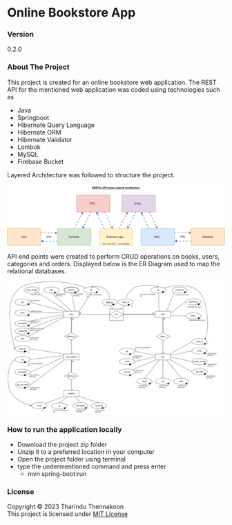 # Online Bookstore App

### Version

0.2.0

### About The Project

This project is created for an online bookstore web application.
The REST API for the mentioned web application was coded using technologies such as

- Java
- Springboot
- Hibernate Query Language
- Hibernate ORM
- Hibernate Validator
- Lombok
- MySQL
- Firebase Bucket
  <br>

Layered Architecture was followed to structure the project.

<img width="800" src="https://github.com/tharindu152/bookstore-backend/blob/master/src/main/resources/img/LayeredArchitechture.drawio.svg">

API end points were created to perform CRUD operations on books, users, categories and orders. Displayed below is the ER Diagram used to map the relational databases.

<img width="800" src="https://github.com/tharindu152/bookstore-backend/blob/master/src/main/resources/img/bookstore_erd.drawio.png">

### How to run the application locally

- Download the project zip folder
- Unzip it to a preferred location in your computer
- Open the project folder using terminal
- type the undermentioned command and press enter
  - mvn spring-boot:run

### License

Copyright ©️ 2023 Tharindu Thennakoon <br>
This project is licensed under [MIT License](License.txt)
